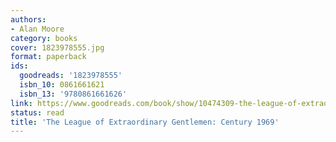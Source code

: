 ```yaml
---
authors:
- Alan Moore
category: books
cover: 1823978555.jpg
format: paperback
ids:
  goodreads: '1823978555'
  isbn_10: 0861661621
  isbn_13: '9780861661626'
link: https://www.goodreads.com/book/show/10474309-the-league-of-extraordinary-gentlemen
status: read
title: 'The League of Extraordinary Gentlemen: Century 1969'
---
```

